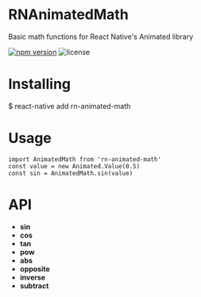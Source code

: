 # RNAnimatedMath
Basic math functions for React Native's Animated library

[![npm version](https://badge.fury.io/js/rn-animated-math.svg)](https://badge.fury.io/js/rn-animated-math)
![license](https://img.shields.io/github/license/rastapasta/rn-animated-math.svg)

# Installing

$ react-native add rn-animated-math

# Usage
```
import AnimatedMath from 'rn-animated-math'
const value = new Animated.Value(0.5)
const sin = AnimatedMath.sin(value)
```

# API

*  **sin**
*  **cos**
*  **tan**
*  **pow**
*  **abs**
*  **opposite**
*  **inverse**
*  **subtract**